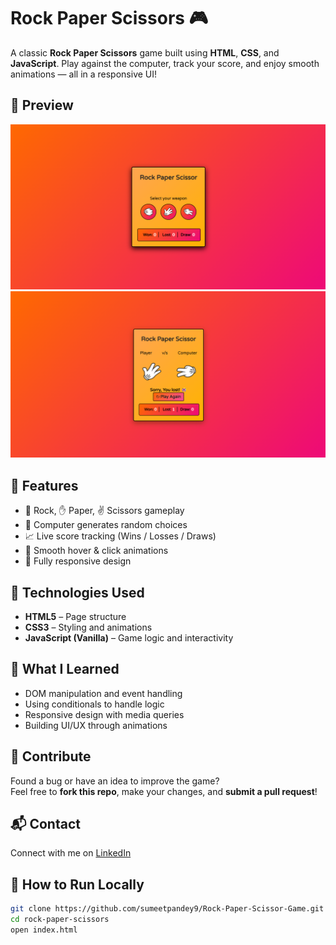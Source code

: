 # Rock Paper Scissors 🎮

A classic **Rock Paper Scissors** game built using **HTML**, **CSS**, and **JavaScript**. Play against the computer, track your score, and enjoy smooth animations — all in a responsive UI!

## 📸 Preview

![Game Preview](./images/preview1.png) 
![Game Preview](./images/preview2.png) 

## 🔧 Features

- 👊 Rock, ✋ Paper, ✌️ Scissors gameplay
- 🤖 Computer generates random choices
- 📈 Live score tracking (Wins / Losses / Draws)
- 🎨 Smooth hover & click animations
- 📱 Fully responsive design

## 📂 Technologies Used

- **HTML5** – Page structure
- **CSS3** – Styling and animations
- **JavaScript (Vanilla)** – Game logic and interactivity

## 🧠 What I Learned

- DOM manipulation and event handling  
- Using conditionals to handle logic  
- Responsive design with media queries  
- Building UI/UX through animations  

## 🙌 Contribute

Found a bug or have an idea to improve the game?  
Feel free to **fork this repo**, make your changes, and **submit a pull request**!

## 📬 Contact

Connect with me on [LinkedIn](https://www.linkedin.com/in/sumeetpandey9)

## 🚀 How to Run Locally

```bash
git clone https://github.com/sumeetpandey9/Rock-Paper-Scissor-Game.git
cd rock-paper-scissors
open index.html 
